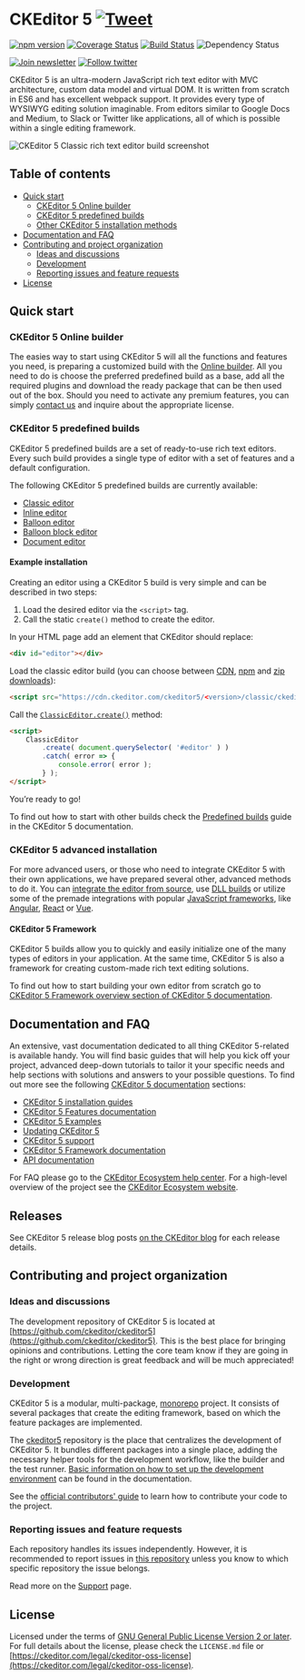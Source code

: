 CKEditor 5 [![Tweet](https://img.shields.io/twitter/url/http/shields.io.svg?style=social)](https://twitter.com/intent/tweet?text=Check%20out%20CKEditor%205%20on%20GitHub&url=https%3A%2F%2Fgithub.com%2Fckeditor%2Fckeditor5)
===================================

[![npm version](https://badge.fury.io/js/ckeditor5.svg)](https://www.npmjs.com/package/ckeditor5)
[![Coverage Status](https://coveralls.io/repos/github/ckeditor/ckeditor5/badge.svg?branch=master)](https://coveralls.io/github/ckeditor/ckeditor5?branch=master)
[![Build Status](https://travis-ci.com/ckeditor/ckeditor5.svg?branch=master)](https://app.travis-ci.com/github/ckeditor/ckeditor5)
![Dependency Status](https://img.shields.io/librariesio/release/npm/ckeditor5)

[![Join newsletter](https://img.shields.io/badge/join-newsletter-00cc99.svg)](http://eepurl.com/c3zRPr)
[![Follow twitter](https://img.shields.io/badge/follow-twitter-00cc99.svg)](https://twitter.com/ckeditor)

CKEditor 5 is an ultra-modern JavaScript rich text editor with MVC architecture, custom data model and virtual DOM. It is written from scratch in ES6 and has excellent webpack support. It provides every type of WYSIWYG editing solution imaginable. From editors similar to Google Docs and Medium, to Slack or Twitter like applications, all of which is possible within a single editing framework.



![CKEditor 5 Classic rich text editor build screenshot](https://c.cksource.com/a/1/img/npm/ckeditor5-build-classic.png)

## Table of contents

* [Quick start](#quick-start)
   * [CKEditor 5 Online builder](#ckeditor-5-online-builder)
   * [CKEditor 5 predefined builds](#ckeditor-5-predefined-builds)
   * [Other CKEditor 5 installation methods](#ckeditor-5-advanced-installation)
* [Documentation and FAQ](#documentation-and-faq)
* [Contributing and project organization](#contributing-and-project-organization)
   * [Ideas and discussions](#ideas-and-discussions)
   * [Development](#development)
   * [Reporting issues and feature requests](#reporting-issues-and-feature-requests)
* [License](#license)

## Quick start

### CKEditor 5 Online builder

The easies way to start using CKEditor 5 will all the functions and features you need, is preparing a customized build with the [Online builder](https://ckeditor.com/ckeditor-5/online-builder/). All you need to do is choose the preferred predefined build as a base, add all the required plugins and download the ready package that can be then used out of the box. Should you need to activate any premium features, you can simply [contact us](https://ckeditor.com/contact/) and inquire about the appropriate license.

### CKEditor 5 predefined builds

CKEditor 5 predefined builds are a set of ready-to-use rich text editors. Every such build provides a single type of editor with a set of features and a default configuration.

The following CKEditor 5 predefined builds are currently available:

* [Classic editor](https://ckeditor.com/docs/ckeditor5/latest/installation/advanced/alternative-setups/predefined-builds.html#classic-editor)
* [Inline editor](https://ckeditor.com/docs/ckeditor5/latest/installation/advanced/alternative-setups/predefined-builds.html#inline-editor)
* [Balloon editor](https://ckeditor.com/docs/ckeditor5/latest/installation/advanced/alternative-setups/predefined-builds.html#balloon-editor)
* [Balloon block editor](https://ckeditor.com/docs/ckeditor5/latest/installation/advanced/alternative-setups/predefined-builds.html#balloon-block-editor)
* [Document editor](https://ckeditor.com/docs/ckeditor5/latest/installation/advanced/alternative-setups/predefined-builds.html#document-editor)

#### Example installation

Creating an editor using a CKEditor 5 build is very simple and can be described in two steps:

1. Load the desired editor via the `<script>` tag.
2. Call the static `create()` method to create the editor.

In your HTML page add an element that CKEditor should replace:

```html
<div id="editor"></div>
```

Load the classic editor build (you can choose between [CDN](https://cdn.ckeditor.com/#ckeditor5), [npm](https://ckeditor.com/docs/ckeditor5/latest/installation/advanced/alternative-setups/predefined-builds.html#npm) and [zip downloads](https://ckeditor.com/docs/ckeditor5/latest/installation/advanced/alternative-setups/predefined-builds.html#zip-download)):

```html
<script src="https://cdn.ckeditor.com/ckeditor5/<version>/classic/ckeditor.js"></script>
```

Call the [`ClassicEditor.create()`](https://ckeditor.com/docs/ckeditor5/latest/api/module_editor-classic_classiceditor-ClassicEditor.html#static-function-create) method:

```html
<script>
    ClassicEditor
        .create( document.querySelector( '#editor' ) )
        .catch( error => {
            console.error( error );
        } );
</script>
```

You’re ready to go!

To find out how to start with other builds check the [Predefined builds](https://ckeditor.com/docs/ckeditor5/latest/installation/advanced/alternative-setups/predefined-builds.html) guide in the CKEditor 5 documentation.

### CKEditor 5 advanced installation

For more advanced users, or those who need to integrate CKEditor 5 with their own applications, we have prepared several other, advanced methods to do it. You can [integrate the editor from source](https://ckeditor.com/docs/ckeditor5/latest/installation/advanced/alternative-setups/integrating-from-source.html), use [DLL builds](https://ckeditor.com/docs/ckeditor5/latest/installation/advanced/alternative-setups/dll-builds.html) or utilize some of the premade integrations with popular [JavaScript frameworks](https://ckeditor.com/docs/ckeditor5/latest/installation/getting-started/frameworks/overview.html), like [Angular](https://ckeditor.com/docs/ckeditor5/latest/installation/getting-started/frameworks/angular.html), [React](https://ckeditor.com/docs/ckeditor5/latest/installation/getting-started/frameworks/react.html) or [Vue](https://ckeditor.com/docs/ckeditor5/latest/installation/getting-started/frameworks/vuejs-v3.html).

#### CKEditor 5 Framework

CKEditor 5 builds allow you to quickly and easily initialize one of the many types of editors in your application. At the same time, CKEditor 5 is also a framework for creating custom-made rich text editing solutions.

To find out how to start building your own editor from scratch go to [CKEditor 5 Framework overview section of CKEditor 5 documentation](https://ckeditor.com/docs/ckeditor5/latest/framework/guides/overview.html).

## Documentation and FAQ

An extensive, vast documentation dedicated to all thing CKEditor 5-related is available handy. You will find basic guides that will help you kick off your project, advanced deep-down tutorials to tailor it your specific needs and help sections with solutions and answers to your possible questions. To find out more see the following [CKEditor 5 documentation](https://ckeditor.com/docs/ckeditor5/latest/index.html) sections:

* [CKEditor 5 installation guides](https://ckeditor.com/docs/ckeditor5/latest/installation/index.html)
* [CKEditor 5 Features documentation](https://ckeditor.com/docs/ckeditor5/latest/features/index.html)
* [CKEditor 5 Examples](https://ckeditor.com/docs/ckeditor5/latest/examples/index.html)
* [Updating CKEditor 5](https://ckeditor.com/docs/ckeditor5/latest/updating/index.html)
* [CKEditor 5 support](https://ckeditor.com/docs/ckeditor5/latest/support/index.html)
* [CKEditor 5 Framework documentation](https://ckeditor.com/docs/ckeditor5/latest/framework/index.html)
* [API documentation](https://ckeditor.com/docs/ckeditor5/latest/api/index.html)

For FAQ please go to the [CKEditor Ecosystem help center](https://support.ckeditor.com/hc/en-us).
For a high-level overview of the project see the [CKEditor Ecosystem website](https://ckeditor.com).

## Releases

See CKEditor 5 release blog posts [on the CKEditor blog](https://ckeditor.com/blog/?category=releases&tags=CKEditor-5) for each release details.

## Contributing and project organization

### Ideas and discussions

The development repository of CKEditor 5 is located at [https://github.com/ckeditor/ckeditor5](https://github.com/ckeditor/ckeditor5). This is the best place for bringing opinions and contributions. Letting the core team know if they are going in the right or wrong direction is great feedback and will be much appreciated!

### Development

CKEditor 5 is a modular, multi-package, [monorepo](https://en.wikipedia.org/wiki/Monorepo) project. It consists of several packages that create the editing framework, based on which the feature packages are implemented.

The [ckeditor5](https://github.com/ckeditor/ckeditor5) repository is the place that centralizes the development of CKEditor 5. It bundles different packages into a single place, adding the necessary helper tools for the development workflow, like the builder and the test runner. [Basic information on how to set up the development environment](https://ckeditor.com/docs/ckeditor5/latest/framework/guides/contributing/development-environment.html) can be found in the documentation.

See the [official contributors' guide](https://ckeditor.com/docs/ckeditor5/latest/framework/guides/contributing/contributing.html) to learn how to contribute your code to the project.

### Reporting issues and feature requests

Each repository handles its issues independently. However, it is recommended to report issues in [this repository](https://github.com/ckeditor/ckeditor5/issues) unless you know to which specific repository the issue belongs.

Read more on the [Support](https://ckeditor.com/docs/ckeditor5/latest/support/getting-support.html) page.

## License

Licensed under the terms of [GNU General Public License Version 2 or later](http://www.gnu.org/licenses/gpl.html). For full details about the license, please check the `LICENSE.md` file or [https://ckeditor.com/legal/ckeditor-oss-license](https://ckeditor.com/legal/ckeditor-oss-license).
